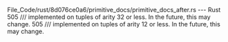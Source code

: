 File_Code/rust/8d076ce0a6/primitive_docs/primitive_docs_after.rs --- Rust
505 /// implemented on tuples of arity 32 or less. In the future, this may change.                                                                           505 /// implemented on tuples of arity 12 or less. In the future, this may change.

